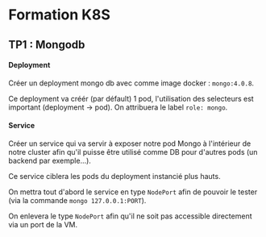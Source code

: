 # Formation K8S

## TP1 : Mongodb 

#### Deployment 

Créer un deployment mongo db avec comme image docker : `mongo:4.0.8`.

Ce deployment va créér (par défault) 1 pod, l'utilisation des selecteurs est important (deployment -> pod). On attribuera le label `role: mongo`.


#### Service

Créer un service qui va servir à exposer notre pod Mongo à l'intérieur de notre cluster afin qu'il puisse être utilisé comme DB pour d'autres pods (un backend par exemple...).

Ce service ciblera les pods du deployment instancié plus hauts.

On mettra tout d'abord le service en type `NodePort` afin de pouvoir le tester (via la commande `mongo 127.0.0.1:PORT`).

On enlevera le type `NodePort` afin qu'il ne soit pas accessible directement via un port de la VM.
